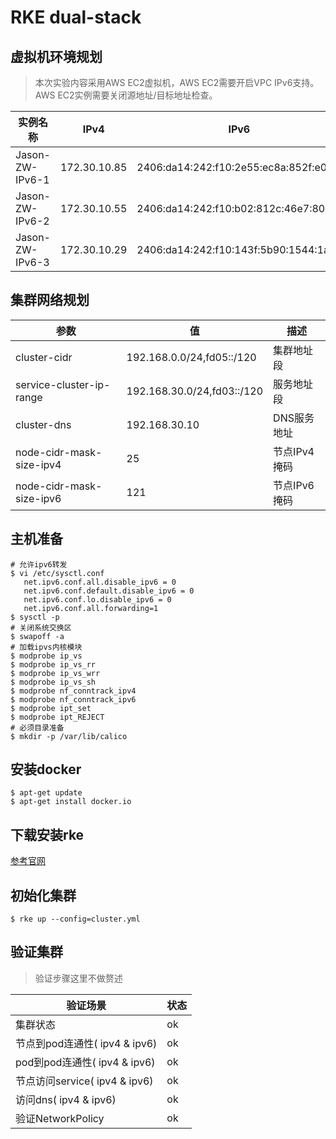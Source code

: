 # RKE dual-stack

## 虚拟机环境规划

> 本次实验内容采用AWS EC2虚拟机，AWS EC2需要开启VPC IPv6支持。AWS EC2实例需要关闭源地址/目标地址检查。

实例名称 | IPv4 | IPv6 | 角色
------- | ---- | ---- | ---
Jason-ZW-IPv6-1 | 172.30.10.85 | 2406:da14:242:f10:2e55:ec8a:852f:e0f6 | master
Jason-ZW-IPv6-2 | 172.30.10.55 | 2406:da14:242:f10:b02:812c:46e7:80aa | node
Jason-ZW-IPv6-3 | 172.30.10.29 | 2406:da14:242:f10:143f:5b90:1544:1aa1 | node

## 集群网络规划

参数 | 值 | 描述
------- | ---- | ---- 
cluster-cidr | 192.168.0.0/24,fd05::/120 | 集群地址段
service-cluster-ip-range | 192.168.30.0/24,fd03::/120 | 服务地址段
cluster-dns | 192.168.30.10 | DNS服务地址
node-cidr-mask-size-ipv4 | 25 | 节点IPv4掩码
node-cidr-mask-size-ipv6 | 121 | 节点IPv6掩码

## 主机准备

```
# 允许ipv6转发
$ vi /etc/sysctl.conf
   net.ipv6.conf.all.disable_ipv6 = 0
   net.ipv6.conf.default.disable_ipv6 = 0
   net.ipv6.conf.lo.disable_ipv6 = 0
   net.ipv6.conf.all.forwarding=1
$ sysctl -p
# 关闭系统交换区
$ swapoff -a
# 加载ipvs内核模块
$ modprobe ip_vs
$ modprobe ip_vs_rr
$ modprobe ip_vs_wrr
$ modprobe ip_vs_sh
$ modprobe nf_conntrack_ipv4
$ modprobe nf_conntrack_ipv6
$ modprobe ipt_set
$ modprobe ipt_REJECT
# 必须目录准备
$ mkdir -p /var/lib/calico
```

## 安装docker

```
$ apt-get update
$ apt-get install docker.io
```

## 下载安装rke

[参考官网](https://github.com/rancher/rke)

## 初始化集群

```
$ rke up --config=cluster.yml
```

## 验证集群

> 验证步骤这里不做赘述

验证场景 | 状态
------- | ----
集群状态 | ok
节点到pod连通性( ipv4 & ipv6) | ok
pod到pod连通性( ipv4 & ipv6) | ok
节点访问service( ipv4 & ipv6) | ok
访问dns( ipv4 & ipv6) | ok
验证NetworkPolicy | ok
